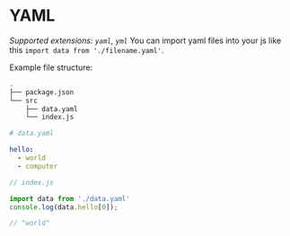 # YAML

_Supported extensions: `yaml`, `yml`_
You can import yaml files into your js like this `import data from './filename.yaml'`.

Example file structure:
```bash
.
├── package.json
└── src
    ├── data.yaml
    └── index.js
```

```yaml
# data.yaml

hello:
  - world
  - computer
```

```js
// index.js

import data from './data.yaml'
console.log(data.hello[0]);

// "world"
```
